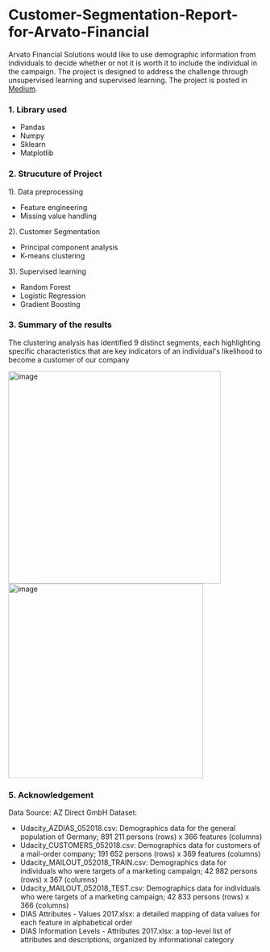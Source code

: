 # Customer-Segmentation-Report-for-Arvato-Financial

Arvato Financial Solutions would like to use demographic information from individuals to decide whether or not it is worth it to include the individual in the campaign. The project is designed to address the challenge through unsupervised learning and supervised learning. The project is posted in [Medium](https://medium.com/@johnnielinkein/customer-segmentation-report-for-arvato-financial-solutions-cce681555a1f). 


### 1. Library used
* Pandas
* Numpy
* Sklearn
* Matplotlib

### 2. Strucuture of Project
1). Data preprocessing
* Feature engineering
* Missing value handling
  
2). Customer Segmentation
* Principal component analysis
* K-means clustering
  
3). Supervised learning
* Random Forest
* Logistic Regression
* Gradient Boosting

### 3. Summary of the results
The clustering analysis has identified 9 distinct segments, each highlighting specific characteristics that are key indicators of an individual's likelihood to become a customer of our company

<img width="421" alt="image" src="https://github.com/JOHNNIENYC/Customer-Segmentation-Report-for-Arvato-Financial/assets/108529441/b345c0d2-d164-4f0d-9fc2-117c64ec97dc">

<img width="386" alt="image" src="https://github.com/JOHNNIENYC/Customer-Segmentation-Report-for-Arvato-Financial/assets/108529441/237c0580-9d1a-493a-b624-c7b50ec4aff3">


### 5. Acknowledgement
Data Source: AZ Direct GmbH
Dataset:
* Udacity_AZDIAS_052018.csv: Demographics data for the general population of Germany; 891 211 persons (rows) x 366 features (columns)
* Udacity_CUSTOMERS_052018.csv: Demographics data for customers of a mail-order company; 191 652 persons (rows) x 369 features (columns)
* Udacity_MAILOUT_052018_TRAIN.csv: Demographics data for individuals who were targets of a marketing campaign; 42 982 persons (rows) x 367 (columns)
* Udacity_MAILOUT_052018_TEST.csv: Demographics data for individuals who were targets of a marketing campaign; 42 833 persons (rows) x 366 (columns)
* DIAS Attributes - Values 2017.xlsx: a detailed mapping of data values for each feature in alphabetical order
* DIAS Information Levels - Attributes 2017.xlsx: a top-level list of attributes and descriptions, organized by informational category
